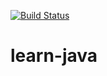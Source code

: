 [![Build Status](https://travis-ci.org/ashwinikb/learn-java.svg?branch=master)](https://travis-ci.org/ashwinikb/learn-java)
# learn-java
